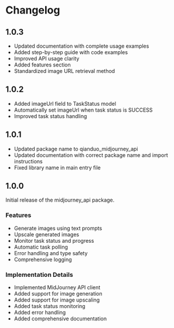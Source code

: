 # Changelog

## 1.0.3

* Updated documentation with complete usage examples
* Added step-by-step guide with code examples
* Improved API usage clarity
* Added features section
* Standardized image URL retrieval method

## 1.0.2

* Added imageUrl field to TaskStatus model
* Automatically set imageUrl when task status is SUCCESS
* Improved task status handling

## 1.0.1

* Updated package name to qianduo_midjourney_api
* Updated documentation with correct package name and import instructions
* Fixed library name in main entry file

## 1.0.0

Initial release of the midjourney_api package.

### Features
- Generate images using text prompts
- Upscale generated images
- Monitor task status and progress
- Automatic task polling
- Error handling and type safety
- Comprehensive logging

### Implementation Details
- Implemented MidJourney API client
- Added support for image generation
- Added support for image upscaling
- Added task status monitoring
- Added error handling
- Added comprehensive documentation 